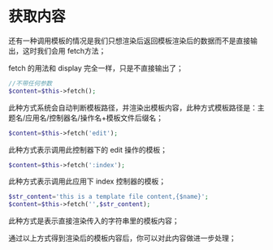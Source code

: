 # 获取内容

还有一种调用模板的情况是我们只想渲染后返回模板渲染后的数据而不是直接输出，这时我们会用 fetch方法；

fetch 的用法和 display 完全一样，只是不直接输出了；

```php
//不带任何参数
$content=$this->fetch();
```
此种方式系统会自动判断模板路径，并渲染出模板内容，此种方式模板路径是：主题名/应用名/控制器名/操作名+模板文件后缀名；

```php
$content=$this->fetch('edit');
```
此种方式表示调用此控制器下的 edit 操作的模板；

```php
$content=$this->fetch(':index');
```
此种方式表示调用此应用下 index 控制器的模板；


```php
$str_content='this is a template file content,{$name}';
$content=$this->fetch('',$str_content);
```
此种方式是表示直接渲染传入的字符串里的模板内容；

通过以上方式得到渲染后的模板内容后，你可以对此内容做进一步处理；